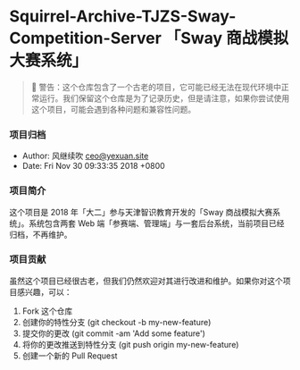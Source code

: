 # Squirrel-Archive-TJZS-Sway-Competition-Server 「Sway 商战模拟大赛系统」

> 🌚 警告：这个仓库包含了一个古老的项目，它可能已经无法在现代环境中正常运行。我们保留这个仓库是为了记录历史，但是请注意，如果你尝试使用这个项目，可能会遇到各种问题和兼容性问题。

### 项目归档

- Author: 风继续吹 <ceo@yexuan.site>
- Date: Fri Nov 30 09:33:35 2018 +0800

### 项目简介

这个项目是 2018 年「大二」参与天津智识教育开发的「Sway 商战模拟大赛系统」。系统包含两套 Web 端「参赛端、管理端」与一套后台系统，当前项目已经归档，不再维护。

### 项目贡献

虽然这个项目已经很古老，但我们仍然欢迎对其进行改进和维护。如果你对这个项目感兴趣，可以：

1. Fork 这个仓库
2. 创建你的特性分支 (git checkout -b my-new-feature)
3. 提交你的更改 (git commit -am 'Add some feature')
4. 将你的更改推送到特性分支 (git push origin my-new-feature)
5. 创建一个新的 Pull Request
